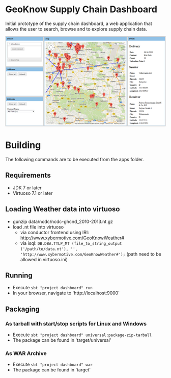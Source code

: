 # GeoKnow Supply Chain Dashboard

Initial prototype of the supply chain dashboard, a web application that allows the user to search, browse and to explore supply chain data.

![Screenshot](screenshot.png)

# Building

The following commands are to be executed from the apps folder.

## Requirements

- JDK 7 or later
- Virtuoso 7.1 or later 

## Loading Weather data into virtuoso

- gunzip data/ncdc/ncdc-ghcnd_2010-2013.nt.gz
- load .nt file into virtuoso 
	- via conductor frontend using IRI: http://www.xybermotive.com/GeoKnowWeather#
	- via isql: ``DB.DBA.TTLP_MT (file_to_string_output ('/path/to/data.nt'), '', 'http://www.xybermotive.com/GeoKnowWeather#');`` (path need to be allowed in virtuoso.ini)
 
## Running

- Execute `sbt "project dashboard" run`
- In your browser, navigate to 'http://localhost:9000'

## Packaging

### As tarball with start/stop scripts for Linux and Windows

- Execute `sbt "project dashboard" universal:package-zip-tarball`
- The package can be found in 'target/universal'

### As WAR Archive

- Execute `sbt "project dashboard" war`
- The package can be found in 'target'
